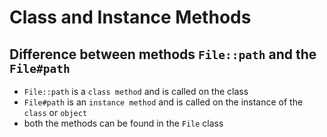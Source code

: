 # Class and Instance Methods
## Difference between methods `File::path` and the `File#path`
- `File::path` is a  `class method` and is called on the class
- `File#path` is an `instance method` and is called on the instance of the `class` or  `object`
- both the methods can be found in the `File` class
